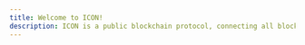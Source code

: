 ```yaml
---
title: Welcome to ICON!
description: ICON is a public blockchain protocol, connecting all blockchains and communities with the latest interoperability tech.
---
```

